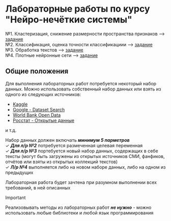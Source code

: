 # Лабораторные работы по курсу "Нейро-нечёткие системы"
№1. Кластеризация, снижение размерности пространства признаков --> [задание](https://github.com/ONDubovickaya/bmstu-nfs/blob/main/lab%201/README.md) <br />
№2. Классификация, оценка точности классификациии --> [задание](https://github.com/ONDubovickaya/bmstu-nfs/blob/main/lab%202/README.md) <br />
№3. Обработка текстов --> [задание](https://github.com/ONDubovickaya/bmstu-nfs/blob/main/lab%203/README.md) <br />
№4. Плотные нейронные сети --> [задание](https://github.com/ONDubovickaya/bmstu-nfs/blob/main/lab%204/README.md) <br />
## Общие положения
Для выполнения лабораторных работ потребуется некоторый набор данных. Можно использовать собственный набор данных или взять из одного из следующих источников: <br />
* [Kaggle](https://www.kaggle.com/datasets) <br />
* [Google - Dataset Search](https://datasetsearch.research.google.com/) <br />
* [World Bank Open Data](https://data.worldbank.org/) <br />
* [Росстат - Открытые данные](https://rosstat.gov.ru/opendata/)

и т.д. <br />

Набор данных должен включать ***минимум 5 парметров*** <br />
✓ ***Для л/р №2*** потребуется размеченная целевая переменная <br />
✓ ***Для л/р №3*** портебуется новый набор данных, содержащих в себе тексты (могут быть загружены из открытых источников СМИ, фанфиков, отчётов или взяты из открытых коллекций текстов) <br />
✓ ***Л/р №4*** выполняется либо на новом наборе данных, либо на одном из предыдущих <br />

Лабораторная работа будет зачтена при разумном выполнении всех требований, в ней описанных

> [!IMPORTANT]
> Реализовывать методы из лабораторных работ ***не нужно*** - можно использовать любые библиотеки и любой язык программирования <br/>

